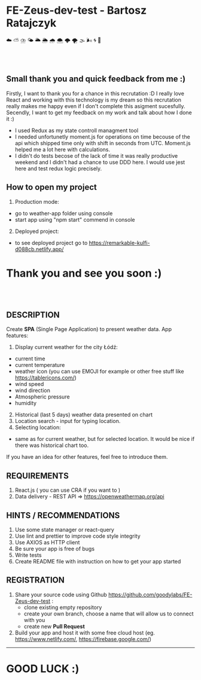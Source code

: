 # **FE-Zeus-dev-test - Bartosz Ratajczyk**

☁️ ⛅ ⛈️ 🌤️ 🌥️ 🌦️ 🌧️ 🌨️ 🌩️ 🌪️ 🌫️ 🌬️ 🌀 🌈

<br/><br/>

## Small thank you and quick feedback from me :)

Firstly, I want to thank you for a chance in this recrutation :D I really love React and working with this technology is my dream so this recrutation really makes me happy even if I don't complete this asigment sucesfully.
Secendly, I want to get my feedback on my work and talk about how I done it :)

- I used Redux as my state controll managment tool
- I needed unfortunetly moment.js for operations on time becouse of the api which shipped time only with shift in seconds from UTC. Moment.js helped me a lot here with calculations.
- I didn't do tests becose of the lack of time it was really productive weekend and I didn't had a chance to use DDD here. I would use jest here and test redux logic precisely.

## How to open my project

1. Production mode:

- go to weather-app folder using console
- start app using "npm start" commend in console

2. Deployed project:

- to see deployed project go to https://remarkable-kulfi-d088cb.netlify.app/

# Thank you and see you soon :)

<br/><br/>

## DESCRIPTION

Create **SPA** (Single Page Application) to present weather data.
App features:

1. Display current weather for the city Łódź:

- current time
- current temperature
- weather icon (you can use EMOJI for example or other free stuff like https://tablericons.com/)
- wind speed
- wind direction
- Atmospheric pressure
- humidity

2. Historical (last 5 days) weather data presented on chart
3. Location search - input for typing location.
4. Selecting location:

- same as for current weather, but for selected location. It would be nice if there was historical chart too.

If you have an idea for other features, feel free to introduce them.

## REQUIREMENTS

1. React.js ( you can use CRA if you want to )
2. Data delivery - REST API => https://openweathermap.org/api 

## HINTS / RECOMMENDATIONS

1. Use some state manager or react-query
2. Use lint and prettier to improve code style integrity
3. Use AXIOS as HTTP client
4. Be sure your app is free of bugs
5. Write tests
6. Create README file with instruction on how to get your app started

## REGISTRATION

1. Share your source code using Github https://github.com/goodylabs/FE-Zeus-dev-test :
   - clone existing empty repository
   - create your own branch, choose a name that will allow us to connect with you
   - create new **Pull Request**
2. Build your app and host it with some free cloud host (eg. https://www.netlify.com/, https://firebase.google.com/)

---

# GOOD LUCK :)
